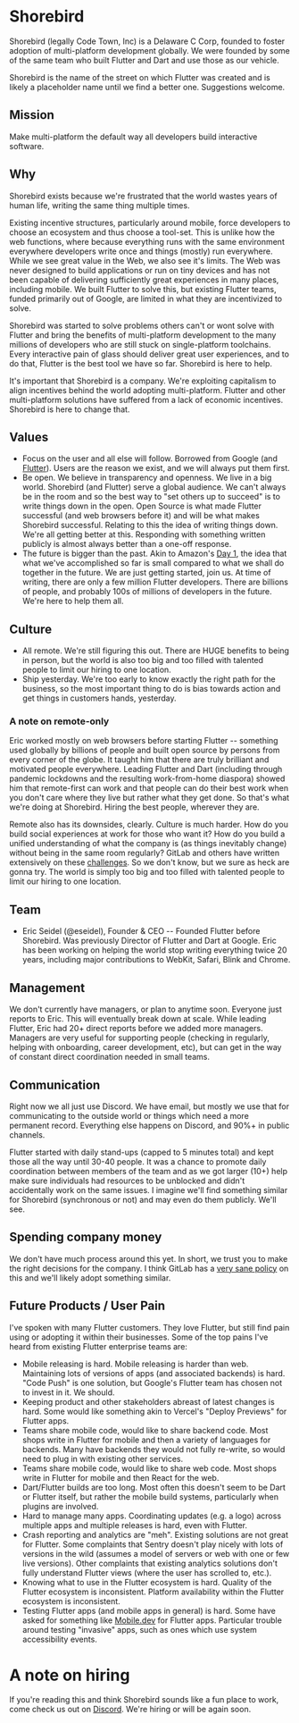 # Shorebird

Shorebird (legally Code Town, Inc) is a Delaware C Corp, founded to foster
adoption of multi-platform development globally.  We were founded by some of the
same team who built Flutter and Dart and use those as our vehicle.

Shorebird is the name of the street on which Flutter was created and is likely a
placeholder name until we find a better one.  Suggestions welcome.


## Mission

Make multi-platform the default way all developers build interactive software.

## Why

Shorebird exists because we're frustrated that the world wastes years of human
life, writing the same thing multiple times.

Existing incentive structures, particularly around mobile, force developers to
choose an ecosystem and thus choose a tool-set.  This is unlike how the web
functions, where because everything runs with the same environment everywhere
developers write once and things (mostly) run everywhere.  While we see great
value in the Web, we also see it's limits.  The Web was never designed to build
applications or run on tiny devices and has not been capable of delivering
sufficiently great experiences in many places, including mobile.  We built
Flutter to solve this, but existing Flutter teams, funded primarily out of
Google, are limited in what they are incentivized to solve.

Shorebird was started to solve problems others can't or wont solve with Flutter
and bring the benefits of multi-platform development to the many millions of
developers who are still stuck on single-platform toolchains.  Every interactive
pain of glass should deliver great user experiences, and to do that, Flutter is
the best tool we have so far.  Shorebird is here to help.

It's important that Shorebird is a company.  We're exploiting capitalism to
align incentives behind the world adopting multi-platform.  Flutter and other
multi-platform solutions have suffered from a lack of economic incentives.
Shorebird is here to change that.


## Values

* Focus on the user and all else will follow.  Borrowed from Google (and
  [Flutter](https://github.com/flutter/flutter/wiki/Values)).  Users are the
  reason we exist, and we will always put them first.
* Be open.  We believe in transparency and openness.  We live in a big world.
  Shorebird (and Flutter) serve a global audience.  We can't always be in the
  room and so the best way to "set others up to succeed" is to write things down
  in the open.  Open Source is what made Flutter successful (and web browsers
  before it) and will be what makes Shorebird successful.  Relating to this the
  idea of writing things down.  We're all getting better at this.  Responding
  with something written publicly is almost always better than a one-off
  response.
* The future is bigger than the past.  Akin to Amazon's [Day
  1](https://www.aboutamazon.com/about-us), the idea that what we've
  accomplished so far is small compared to what we shall do together in the
  future.  We are just getting started, join us.  At time of writing, there are
  only a few million Flutter developers.  There are billions of people, and
  probably 100s of millions of developers in the future.  We're here to help
  them all.

## Culture
* All remote.  We're still figuring this out.  There are HUGE benefits to being
  in person, but the world is also too big and too filled with talented people
  to limit our hiring to one location.
* Ship yesterday.  We're too early to know exactly the right path for the
  business, so the most important thing to do is bias towards action and get
  things in customers hands, yesterday.


### A note on remote-only

Eric worked mostly on web browsers before starting Flutter -- something used
globally by billions of people and built open source by persons from every
corner of the globe.  It taught him that there are truly brilliant and motivated
people everywhere.  Leading Flutter and Dart (including through pandemic
lockdowns and the resulting work-from-home diaspora) showed him that
remote-first can work and that people can do their best work when you don't care
where they live but rather what they get done.  So that's what we're doing at
Shorebird. Hiring the best people, wherever they are.

Remote also has its downsides, clearly.  Culture is much harder.  How do you
build social experiences at work for those who want it?  How do you build a
unified understanding of what the company is (as things inevitably change)
without being in the same room regularly?  GitLab and others have written
extensively on these
[challenges](https://about.gitlab.com/company/culture/all-remote/guide/).  So we
don't know, but we sure as heck are gonna try.  The world is simply too big and
too filled with talented people to limit our hiring to one location.

## Team

* Eric Seidel (@eseidel), Founder & CEO -- Founded Flutter before Shorebird. Was
  previously Director of Flutter and Dart at Google.  Eric has been working on
  helping the world stop writing everything twice 20 years, including major
  contributions to WebKit, Safari, Blink and Chrome.

## Management

We don't currently have managers, or plan to anytime soon. Everyone just reports
to Eric. This will eventually break down at scale.  While leading Flutter, Eric
had 20+ direct reports before we added more managers. Managers are very useful
for supporting people (checking in regularly, helping with onboarding, career
development, etc), but can get in the way of constant direct coordination needed
in small teams.

## Communication

Right now we all just use Discord.  We have email, but mostly we use that for
communicating to the outside world or things which need a more permanent record.
Everything else happens on Discord, and 90%+ in public channels.

Flutter started with daily stand-ups (capped to 5 minutes total) and kept those
all the way until 30-40 people.  It was a chance to promote daily coordination
between members of the team and as we got larger (10+) help make sure
individuals had resources to be unblocked and didn't accidentally work on the
same issues.  I imagine we'll find something similar for Shorebird (synchronous
or not) and may even do them publicly.  We'll see.

## Spending company money

We don't have much process around this yet.  In short, we trust you to make the
right decisions for the company.  I think GitLab has a [very sane
policy](https://about.gitlab.com/handbook/spending-company-money/) on this and
we'll likely adopt something similar.

## Future Products / User Pain

I've spoken with many Flutter customers.  They love Flutter, but still find pain
using or adopting it within their businesses.  Some of the top pains I've heard
from existing Flutter enterprise teams are:
* Mobile releasing is hard.  Mobile releasing is harder than web.  Maintaining
  lots of versions of apps (and associated backends) is hard.  "Code Push" is
  one solution, but Google's Flutter team  has chosen not to invest in it.  We
  should.
* Keeping product and other stakeholders abreast of latest changes is hard. Some
  would like something akin to Vercel's "Deploy Previews" for Flutter apps.
* Teams share mobile code, would like to share backend code.  Most shops write
  in Flutter for mobile and then a variety of languages for backends.  Many have
  backends they would not fully re-write, so would need to plug in with existing
  other services.
* Teams share mobile code, would like to share web code.  Most shops write in
  Flutter for mobile and then React for the web.
* Dart/Flutter builds are too long.  Most often this doesn't seem to be Dart or
Flutter itself, but rather the mobile build systems, particularly when plugins
are involved.
* Hard to manage many apps.  Coordinating updates (e.g. a logo) across multiple
apps and multiple releases is hard, even with Flutter.
* Crash reporting and analytics are "meh".  Existing solutions are not great for
  Flutter. Some complaints that Sentry doesn't play nicely with lots of versions
  in the wild (assumes a model of servers or web with one or few live versions).
  Other complaints that existing analytics solutions don't fully understand
  Flutter views (where the user has scrolled to, etc.).
* Knowing what to use in the Flutter ecosystem is hard.  Quality of the Flutter
  ecosystem is inconsistent.  Platform availability within the Flutter ecosystem
  is inconsistent.
* Testing Flutter apps (and mobile apps in general) is hard.  Some have asked
  for something like [Mobile.dev](https://mobile.dev/) for Flutter apps.
  Particular trouble around testing "invasive" apps, such as ones which use
  system accessibility events.

# A note on hiring

If you're reading this and think Shorebird sounds like a fun place to work, come
check us out on [Discord](https://discord.gg/9hKJcWGcaB).  We're hiring or will be again soon.
